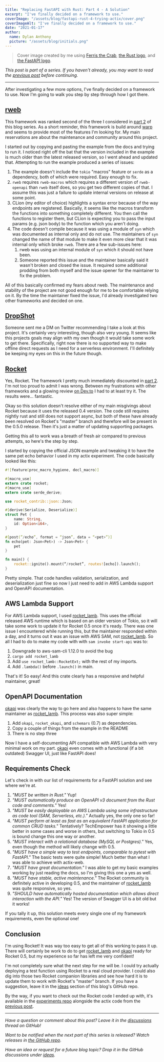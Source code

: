 ```yaml
---
title: "Replacing FastAPI with Rust: Part 4 - A Solution"
excerpt: "I've finally decided on a framework to use."
coverImage: "/assets/blog/fastapi-rust-4-trying-actix/cover.png"
coverImageAlt: "I've finally decided on a framework to use."
date: "2021-01-17"
author:
  name: Dylan Anthony
  picture: "/assets/blog/initials.png"
---
```


> Cover image created by me using [Ferris the Crab], [the Rust logo], and [the FastAPI logo].

_This post is part of a series. If you haven't already, you may want to read the [previous post] before continuing._

---

After investigating a few more options, I've finally decided on a framework to use. Now I'm going to walk you step by step through how I got there.

## [rweb]

This framework was ranked second of the three I considered in [part 2] of this blog series. As a short reminder, this framework is build around [warp] and seems to provide most of the features I'm looking for. My main reservations are about the maintenance and community around this project.

I started out by copying and pasting the example from the docs and trying to run it. I noticed right off the bat that the version included in the example is much older than the latest released version, so I went ahead and updated that. Attempting to run the example produced a series of issues:

1. The example doesn't include the `tokio` "macros" feature or `serde` as a dependency, both of which were required. Easy enough to fix.
2. `rweb` requires `rweb-macros` which requires a different version of `rweb-openapi` than `rweb` itself does, so you get two different copies of that. I assume this was just a failure to update internal versions on release at some point.
3. CLion (my editor of choice) highlights a syntax error because of the way endpoints are registered. Basically, it seems like the macros transform the functions into something completely different. You then call the functions to register them, but CLion is expecting you to pass the input params (e.g. json body) to the function which you aren't doing.
4. The code doesn't compile because it was using a module of `syn` which was documented as internal only and do not use. The maintainers of `syn` changed the name of that module to make it even more clear that it was internal only which broke `rweb`. There are a few sub-issues here:
   1. rweb was using an internal module of `syn` which it should not have been.
   2. Someone reported this issue and the maintainer basically said it wasn't broken and closed the issue. It required some additional prodding from both myself and the issue opener for the maintainer to fix the problem.

All of this basically confirmed my fears about rweb. The maintenance and stability of the project are not good enough for me to be comfortable relying on it. By the time the maintainer fixed the issue, I'd already investigated two other frameworks and decided on one.

## [DropShot]

Someone sent me a DM on Twitter recommending I take a look at this project. It's certainly very interesting, though also very young. It seems like this projects goals may align with my own though it would take some work to get there. Specifically, right now there is no supported way to make offline direct requests as I need for a serverless environment. I'll definitely be keeping my eyes on this in the future though.

## [Rocket]

Yes, Rocket. The framework I pretty much immediately discounted in [part 2]. I'm not too proud to admit I was wrong. Between my frustrations with other frameworks and a glowing review [on Dev.to][rocket comment] I had to at least try it. The results were... fantastic.

Okay so this solution doesn't resolve either of my main misgivings about Rocket because it uses the released 0.4 version. The code still requires nightly rust and still does not support async, but both of these have already been resolved on Rocket's "master" branch and therefore will be present in the 0.5.0 release. Then it's just a matter of updating supporting packages.

Getting this all to work was a breath of fresh air compared to previous attempts, so here's the step by step.

I started by copying the official JSON example and tweaking it to have the same pet echo behavior I used in my actix experiment. The code basically looked like this:

```rust
#![feature(proc_macro_hygiene, decl_macro)]

#[macro_use]
extern crate rocket;
#[macro_use]
extern crate serde_derive;

use rocket_contrib::json::Json;

#[derive(Serialize, Deserialize)]
struct Pet {
    name: String,
    id: Option<i64>,
}

#[post(”/echo”, format = “json”, data = “<pet>”)]
fn echo(pet: Json<Pet>) -> Json<Pet> {
    pet
}

fn main() {
    rocket::ignite().mount(“/rocket”, routes![echo]).launch();
}
```

Pretty simple. That code handles validation, serialization, and deserialization just fine so now I just need to add in AWS Lambda support and OpenAPI documentation.

## AWS Lambda Support

For AWS Lambda support, I used [rocket_lamb]. This uses the official released AWS runtime which is based on an older version of Tokio, so it will take some work to update it for Rocket 0.5 once it's ready. There was one issue I encountered while running this, but the maintainer responded within a day, and it turns out it was an issue with AWS SAM, not [rocket_lamb]. So all I had to do to make my code with with `sam invoke start-api` was to:

1. Downgrade to aws-sam-cli 1.12.0 to avoid the bug
2. `cargo add rocket_lamb`
3. Add `use rocket_lamb::RocketExt;` with the rest of my imports.
4. Add `.lambda()` before `.launch()` in main.

That's it! So easy! And this crate clearly has a responsive and helpful maintainer, great!

## OpenAPI Documentation

[okapi] was clearly the way to go here and also happens to have the same maintainer as [rocket_lamb]. This process was also super simple:

1. Add `okapi`, `rocket_okapi`, and `schemars` (0.7) as dependencies.
2. Copy a couple of things from the example in the README
3. There is no step three

Now I have a self-documenting API compatible with AWS Lambda with very minimal work on my part. [okapi] even comes with a functional (if a bit outdated) Swagger UI, just like FastAPI does!

## Requirements Check

Let's check in with our list of requirements for a FastAPI solution and see where we're at.

1. _"MUST be written in Rust."_ Yup!
2. _"MUST automatically produce an OpenAPI v3 document from the Rust code and comments."_ Yes!
3. _"MUST be easily deployable on AWS Lambda using some infrastructure as code tool (SAM, Serverless, etc.)."_ Actually yes, the only one so far!
4. _"MUST perform at least as fast as an equivalent FastAPI application for common CRUD tasks."_ Tentatively? TechEmpower has it showing a little better in some cases and worse in others, but switching to Tokio in 0.5 is bound change this one way or another.
5. _"MUST interact with a relational database (MySQL or Postgres)."_ Yes, even though the method will likely change with 0.5.
6. _"MUST have a simple way to test endpoints, comparable to pytest with FastAPI."_ The basic tests were quite simple! Much better than what I was able to achieve with actix-web.
7. _"MUST have great documentation."_ I was able to get my basic examples working by just reading the docs, so I'm giving this one a yes as well.
8. _"MUST have stable, active maintenance."_ The Rocket community is definitely active in developing 0.5, and the maintainer of [rocket_lamb] was quite responsive, so yes.
9. _"SHOULD have automatically hosted documentation which allows direct interaction with the API."_ Yes! The version of Swagger UI is a bit old but it works!

If you tally it up, this solution meets every single one of my framework requirements, even the optional one!

## Conclusion

I'm using Rocket! It was way too easy to get all of this working to pass it up. There will certainly be work to do to get [rocket_lamb] and [okapi] ready for Rocket 0.5, but my experience so far has left me very confident!

I'm not completely sure what the next step for me will be. I could try actually deploying a test function using Rocket to a real cloud provider. I could also dig into those two Rocket companion libraries and see how hard it is to update them to work with Rocket's "master" branch. If you have a suggestion, leave it in the [ideas] section of this blog's GitHub repo.

By the way, if you want to check out the Rocket code I ended up with, it's available in the [experiments repo] alongside the actix code from the [previous post].

---

_Have a question or comment about this post? Leave it in the [discussions] thread on GitHub!_

_Want to be notified when the next part of this series is released? Watch releases in [the GitHub repo]._

_Have an idea or request for a future blog topic? Drop it in the GitHub discussions under [ideas]._

[ferris the crab]: https://www.rustacean.net
[the rust logo]: https://www.rust-lang.org/policies/media-guide
[the fastapi logo]: https://github.com/tiangolo/fastapi
[discussions]: https://github.com/dbanty/dylananthony.com/discussions/18
[ideas]: https://github.com/dbanty/dylananthony.com/discussions/categories/ideas
[the github repo]: https://github.com/dbanty/dylananthony.com
[previous post]: https://dylananthony.com/posts/fastapi-rust-3-trying-actix
[part 2]: https://dylananthony.com/posts/fastapi-rust-2-research
[rweb]: https://github.com/kdy1/rweb
[netlify_lambda_http]: https://docs.rs/netlify_lambda_http/0.2.0/netlify_lambda_http/
[aws sam]: https://aws.amazon.com/serverless/sam/
[experiments repo]: https://github.com/dbanty/rust-fastapi-experiments
[warp]: https://docs.rs/warp/0.2.5/warp/
[dropshot]: https://docs.rs/dropshot/0.3.0/dropshot/
[rocket]: https://rocket.rs
[rocket comment]: https://dev.to/follpvosten/comment/1ae8c
[rocket_lamb]: https://github.com/GREsau/rocket-lamb
[okapi]: https://github.com/GREsau/okapi
